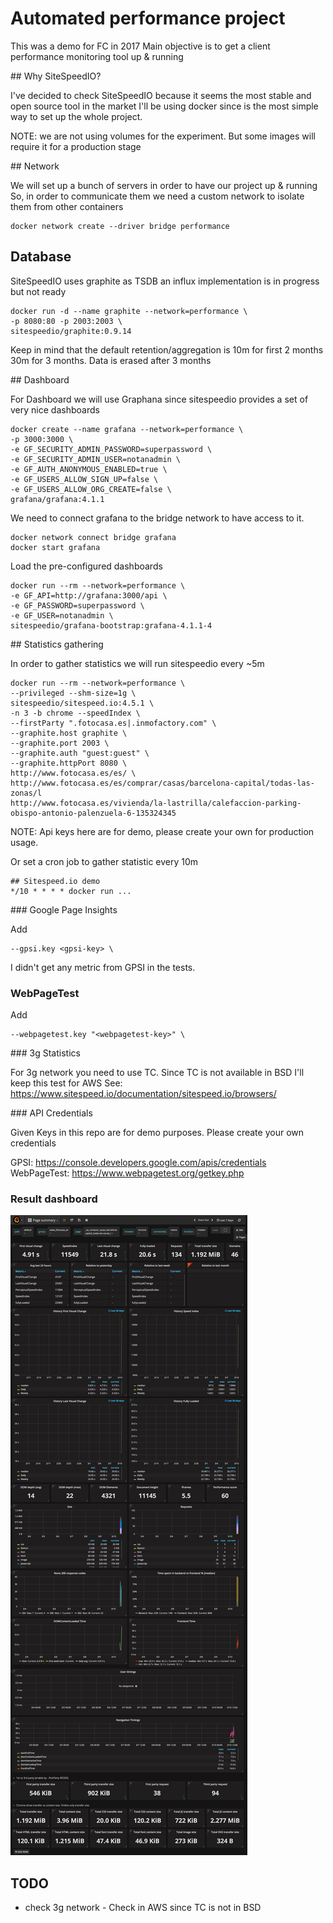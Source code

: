 # Automated performance project

This was a demo for FC in 2017
Main objective is to get a client performance monitoring tool up & running

## Why SiteSpeedIO?

I've decided to check SiteSpeedIO because it seems the most stable and open source tool in the market
I'll be using docker since is the most simple way to set up the whole project.

NOTE: we are not using volumes for the experiment. But some images will require it for a production stage


## Network

We will set up a bunch of servers in order to have our project up & running
So, in order to communicate them we need a custom network to isolate them from other containers

```
docker network create --driver bridge performance
```

## Database

SiteSpeedIO uses graphite as TSDB an influx implementation is in progress but not ready


```
docker run -d --name graphite --network=performance \
-p 8080:80 -p 2003:2003 \
sitespeedio/graphite:0.9.14
```

Keep in mind that the default retention/aggregation is 10m for first 2 months 30m for 3 months.
Data is erased after 3 months

## Dashboard

For Dashboard we will use Graphana since sitespeedio provides a set of very nice dashboards

```
docker create --name grafana --network=performance \
-p 3000:3000 \
-e GF_SECURITY_ADMIN_PASSWORD=superpassword \
-e GF_SECURITY_ADMIN_USER=notanadmin \
-e GF_AUTH_ANONYMOUS_ENABLED=true \
-e GF_USERS_ALLOW_SIGN_UP=false \
-e GF_USERS_ALLOW_ORG_CREATE=false \
grafana/grafana:4.1.1
```

We need to connect grafana to the bridge network to have access to it.

```
docker network connect bridge grafana
docker start grafana
```

Load the pre-configured dashboards

```
docker run --rm --network=performance \
-e GF_API=http://grafana:3000/api \
-e GF_PASSWORD=superpassword \
-e GF_USER=notanadmin \
sitespeedio/grafana-bootstrap:grafana-4.1.1-4
```

## Statistics gathering

In order to gather statistics we will run sitespeedio every ~5m

```
docker run --rm --network=performance \
--privileged --shm-size=1g \
sitespeedio/sitespeed.io:4.5.1 \
-n 3 -b chrome --speedIndex \
--firstParty ".fotocasa.es|.inmofactory.com" \
--graphite.host graphite \
--graphite.port 2003 \
--graphite.auth "guest:guest" \
--graphite.httpPort 8080 \
http://www.fotocasa.es/es/ \
http://www.fotocasa.es/es/comprar/casas/barcelona-capital/todas-las-zonas/l
http://www.fotocasa.es/vivienda/la-lastrilla/calefaccion-parking-obispo-antonio-palenzuela-6-135324345
```

NOTE: Api keys here are for demo, please create your own for production usage.

Or set a cron job to gather statistic every 10m

```
## Sitespeed.io demo
*/10 * * * * docker run ...
```

### Google Page Insights

Add

```
--gpsi.key <gpsi-key> \
```

I didn't get any metric from GPSI in the tests.

### WebPageTest

Add

```
--webpagetest.key "<webpagetest-key>" \
```


### 3g Statistics

For 3g network you need to use TC. Since TC is not available in BSD I'll keep this test for AWS
See: https://www.sitespeed.io/documentation/sitespeed.io/browsers/

### API Credentials

Given Keys in this repo are for demo purposes. Please create your own credentials

GPSI: https://console.developers.google.com/apis/credentials
WebPageTest: https://www.webpagetest.org/getkey.php

### Result dashboard

![Dashboard example](dashboard.png)



## TODO

- check 3g network - Check in AWS since TC is not in BSD
